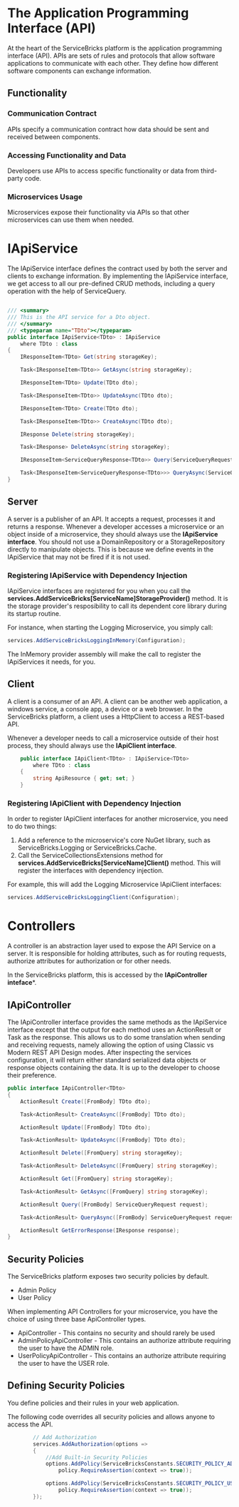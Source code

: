 # The Application Programming Interface (API)
At the heart of the ServiceBricks platform is the application programming interface (API).
APIs are sets of rules and protocols that allow software applications to communicate with each other. 
They define how different software components can exchange information.

## Functionality

### Communication Contract
APIs specify a communication contract how data should be sent and received between components.

### Accessing Functionality and Data
Developers use APIs to access specific functionality or data from third-party code.

### Microservices Usage
Microservices expose their functionality via APIs so that other microservices can use them when needed.


# IApiService
The IApiService interface defines the contract used by both the server and clients to exchange information.
By implementing the IApiService interface, we get access to all our pre-defined CRUD methods, including a query operation with the help of ServiceQuery.

```csharp

/// <summary>
/// This is the API service for a Dto object.
/// </summary>
/// <typeparam name="TDto"></typeparam>
public interface IApiService<TDto> : IApiService
    where TDto : class
{
    IResponseItem<TDto> Get(string storageKey);

    Task<IResponseItem<TDto>> GetAsync(string storageKey);

    IResponseItem<TDto> Update(TDto dto);

    Task<IResponseItem<TDto>> UpdateAsync(TDto dto);

    IResponseItem<TDto> Create(TDto dto);

    Task<IResponseItem<TDto>> CreateAsync(TDto dto);

    IResponse Delete(string storageKey);

    Task<IResponse> DeleteAsync(string storageKey);

    IResponseItem<ServiceQueryResponse<TDto>> Query(ServiceQueryRequest request);

    Task<IResponseItem<ServiceQueryResponse<TDto>>> QueryAsync(ServiceQueryRequest request);
}
```

## Server
A server is a publisher of an API. It accepts a request, processes it and returns a response.
Whenever a developer accesses a microservice or an object inside of a microservice, they should always use the **IApiService interface**.
You should not use a DomainRepository or a StorageRepository directly to manipulate objects.
This is because we define events in the IApiService that may not be fired if it is not used.

### Registering IApiService with Dependency Injection
IApiService interfaces are registered for you when you call the **services.AddServiceBricks[ServiceName]StorageProvider()** method.
It is the storage provider's resposibility to call its dependent core library during its startup routine.

For instance, when starting the Logging Microservice, you simply call:
```csharp
services.AddServiceBricksLoggingInMemory(Configuration);
```
The InMemory provider assembly will make the call to register the IApiServices it needs, for you.

## Client
A client is a consumer of an API. A client can be another web application, a windows service, a console app, a device or a web browser.
In the ServiceBricks platform, a client uses a HttpClient to access a REST-based API.

Whenever a developer needs to call a microservice outside of their host process, they should always use the **IApiClient interface**.

```csharp
    public interface IApiClient<TDto> : IApiService<TDto>
        where TDto : class
    {
        string ApiResource { get; set; }
    }
```

### Registering IApiClient with Dependency Injection
In order to register IApiClient interfaces for another microservice, you need to do two things:

1) Add a reference to the microservice's core NuGet library, such as ServiceBricks.Logging or ServiceBricks.Cache.
2) Call the ServiceCollectionsExtensions method for **services.AddServiceBricks[ServiceName]Client()** method. This will register the interfaces with dependency injection.

For example, this will add the Logging Microservice IApiClient interfaces:
```csharp
services.AddServiceBricksLoggingClient(Configuration);
```

# Controllers
A controller is an abstraction layer used to expose the API Service on a server.
It is responsible for holding attributes, such as for routing requests, authorize attributes for authorization or for other needs.

In the ServiceBricks platform, this is accessed by the **IApiController inteface***.

## IApiController
The IApiController interface provides the same methods as the IApiService interface except that the output for each method uses an ActionResult or Task<ActionResult> as the response.
This allows us to do some translation when sending and receiving requests, namely allowing the option of using Classic vs Modern REST API Design modes.
After inspecting the services configuration, it will return either standard serialized data objects or response objects containing the data.
It is up to the developer to choose their preference.

```csharp
public interface IApiController<TDto>
{
    ActionResult Create([FromBody] TDto dto);

    Task<ActionResult> CreateAsync([FromBody] TDto dto);

    ActionResult Update([FromBody] TDto dto);

    Task<ActionResult> UpdateAsync([FromBody] TDto dto);

    ActionResult Delete([FromQuery] string storageKey);

    Task<ActionResult> DeleteAsync([FromQuery] string storageKey);

    ActionResult Get([FromQuery] string storageKey);

    Task<ActionResult> GetAsync([FromQuery] string storageKey);

    ActionResult Query([FromBody] ServiceQueryRequest request);

    Task<ActionResult> QueryAsync([FromBody] ServiceQueryRequest request);

    ActionResult GetErrorResponse(IResponse response);
}
```

## Security Policies
The ServiceBricks platform exposes two security policies by default.

 * Admin Policy
 * User Policy

When implementing API Controllers for your microservice, you have the choice of using three base ApiController types.

* ApiController - This contains no security and should rarely be used
* AdminPolicyApiController - This contains an authorize attribute requiring the user to have the ADMIN role.
* UserPolicyApiController - This contains an authorize attribute requiring the user to have the USER role.


## Defining Security Policies
You define policies and their rules in your web application.

The following code overrides all security policies and allows anyone to access the API.
```csharp
        // Add Authorization
        services.AddAuthorization(options =>
        {
            //Add Built-in Security Policies
            options.AddPolicy(ServiceBricksConstants.SECURITY_POLICY_ADMIN, policy =>
                policy.RequireAssertion(context => true));

            options.AddPolicy(ServiceBricksConstants.SECURITY_POLICY_USER, policy =>
                policy.RequireAssertion(context => true));
        });
```
